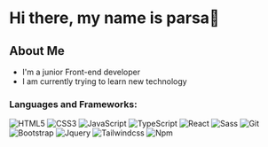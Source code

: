 <h1> Hi there, my name is parsa👋</h1>

<h2>About Me</h2>
<ul>
  <li>I'm a junior Front-end developer</li>
  <li>I am currently trying to learn new technology</li>
</ul>

<!--
**parsa-farjoodi/parsa-farjoodi** is a ✨ _special_ ✨ repository because its `README.md` (this file) appears on your GitHub profile.

Here are some ideas to get you started:

- 🔭 I’m currently working on ...
- 🌱 I’m currently learning ...
- 👯 I’m looking to collaborate on ...
- 🤔 I’m looking for help with ...
- 💬 Ask me about ...
- 📫 How to reach me: ...
- 😄 Pronouns: ...
- ⚡ Fun fact: ...
-->
<h3>Languages and Frameworks:</h3>

![HTML5](https://img.shields.io/badge/HTML5-grey?logo=html5)
![CSS3](https://img.shields.io/badge/CSS3-grey?logo=css3)
![JavaScript](https://img.shields.io/badge/JavaScript-grey?logo=javascript)
![TypeScript](https://img.shields.io/badge/TypeScript-grey?logo=typescript)
![React](https://img.shields.io/badge/React-grey?logo=react)
![Sass](https://img.shields.io/badge/Sass-grey?logo=sass)
![Git](https://img.shields.io/badge/git-grey?logo=git)
![Bootstrap](https://img.shields.io/badge/bootstrap-grey?logo=bootstrap)
![Jquery](https://img.shields.io/badge/jquery-grey?logo=jquery)
![Tailwindcss](https://img.shields.io/badge/tailwindcss-grey?logo=tailwindcss)
![Npm](https://img.shields.io/badge/npm-grey?logo=npm)

